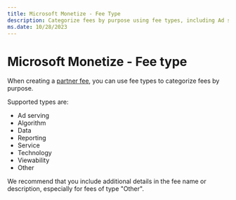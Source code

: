 ```yaml
---
title: Microsoft Monetize - Fee Type
description: Categorize fees by purpose using fee types, including Ad serving, Algorithm, Data, Reporting, Service, Technology, Viewability, and Other. 
ms.date: 10/28/2023
---
```


# Microsoft Monetize - Fee type

When creating a [partner fee](partner-fees.md), you can use fee types to categorize fees by purpose.

Supported types are:

- Ad serving
- Algorithm
- Data
- Reporting
- Service
- Technology
- Viewability
- Other

We recommend that you include additional details in the fee name or description, especially for fees of type "Other".
